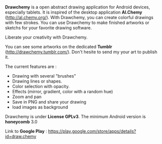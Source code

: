 **Drawchemy** is a open abstract drawing application for Android devices, especially tablets. It is inspired of the desktop application **Al.Chemy** (http://al.chemy.org/). With Drawchemy, you can create colorful drawings with few strokes. You can use Drawchemy to make finished artworks or sketchs for your favorite drawing software.

Liberate your creativity with Drawchemy.

You can see some artworks on the dedicated **Tumblr** (http://drawchemy.tumblr.com/).
Don't hesite to send my your art to publish it.

The current features are :

  * Drawing with several "brushes"
  * Drawing lines or shapes.
  * Color selection with opacity.
  * Effects (mirror, gradient, color with a random hue)
  * Zoom and pan
  * Save in PNG and share your drawing
  * load images as background

Drawchemy is under **License GPLv3**.
The minimum Android version is **honeycomb** 3.0

Link to **Google Play** : https://play.google.com/store/apps/details?id=draw.chemy